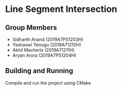 # Line Segment Intersection

## Group Members

 - Sidharth Anand (2019A7PS1203H)
 - Yashaswi Yenugu (2019A71210H)
 - Akhil Macherla (2019A71211H)
 - Aryan Arora (2019A7PS1204H)

 ## Building and Running

 Compile and run the project using CMake
